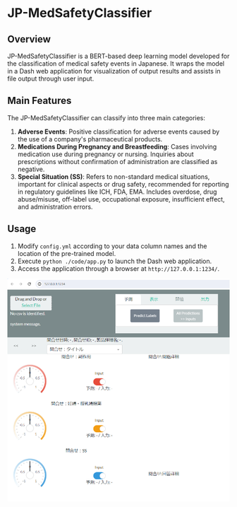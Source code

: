 # JP-MedSafetyClassifier

## Overview
JP-MedSafetyClassifier is a BERT-based deep learning model developed for the classification of medical safety events in Japanese. It wraps the model in a Dash web application for visualization of output results and assists in file output through user input.

## Main Features
The JP-MedSafetyClassifier can classify into three main categories:
1. **Adverse Events**: Positive classification for adverse events caused by the use of a company's pharmaceutical products.
2. **Medications During Pregnancy and Breastfeeding**: Cases involving medication use during pregnancy or nursing. Inquiries about prescriptions without confirmation of administration are classified as negative.
3. **Special Situation (SS)**: Refers to non-standard medical situations, important for clinical aspects or drug safety, recommended for reporting in regulatory guidelines like ICH, FDA, EMA. Includes overdose, drug abuse/misuse, off-label use, occupational exposure, insufficient effect, and administration errors.

## Usage
1. Modify `config.yml` according to your data column names and the location of the pre-trained model.
2. Execute `python ./code/app.py` to launch the Dash web application.
3. Access the application through a browser at `http://127.0.0.1:1234/`.

![Screen Shot](./image/screenshot01.png)
